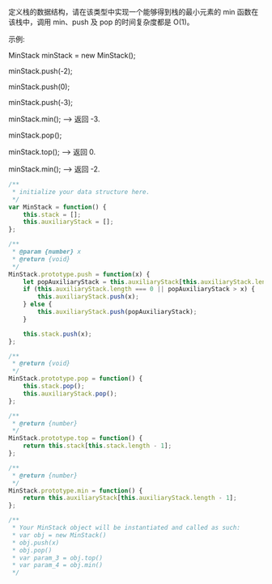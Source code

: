 定义栈的数据结构，请在该类型中实现一个能够得到栈的最小元素的 min 函数在该栈中，调用 min、push 及 pop 的时间复杂度都是 O(1)。

示例:

MinStack minStack = new MinStack();

minStack.push(-2);

minStack.push(0);

minStack.push(-3);

minStack.min();   --> 返回 -3.

minStack.pop();

minStack.top();      --> 返回 0.

minStack.min();   --> 返回 -2.

```js
/**
 * initialize your data structure here.
 */
var MinStack = function() {
    this.stack = [];
    this.auxiliaryStack = [];
};

/** 
 * @param {number} x
 * @return {void}
 */
MinStack.prototype.push = function(x) {
    let popAuxiliaryStack = this.auxiliaryStack[this.auxiliaryStack.length - 1];
    if (this.auxiliaryStack.length === 0 || popAuxiliaryStack > x) {
        this.auxiliaryStack.push(x);
    } else {
        this.auxiliaryStack.push(popAuxiliaryStack);
    }

    this.stack.push(x);
};

/**
 * @return {void}
 */
MinStack.prototype.pop = function() {
    this.stack.pop();
    this.auxiliaryStack.pop();
};

/**
 * @return {number}
 */
MinStack.prototype.top = function() {
    return this.stack[this.stack.length - 1];
};

/**
 * @return {number}
 */
MinStack.prototype.min = function() {
    return this.auxiliaryStack[this.auxiliaryStack.length - 1];
};

/**
 * Your MinStack object will be instantiated and called as such:
 * var obj = new MinStack()
 * obj.push(x)
 * obj.pop()
 * var param_3 = obj.top()
 * var param_4 = obj.min()
 */
```

